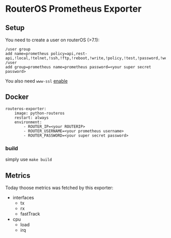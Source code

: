 # RouterOS Prometheus Exporter



## Setup

You need to create a user on routerOS (>7.1):

```
/user group
add name=prometheus policy=api,rest-api,!local,!telnet,!ssh,!ftp,!reboot,!write,!policy,!test,!password,!web,!sniff,!sensitive,!romon,!dude,!tikapp
/user
add group=prometheus name=prometheus password=<your super secret password>
````

You also need `www-ssl` [enable](https://help.mikrotik.com/docs/display/ROS/REST+API)

## Docker

```
routeros-exporter:
    image: python-routeros
    restart: always
    environment:
        - ROUTER_IP=<your ROUTERIP>
        - ROUTER_USERNAME=<your prometheus username>
        - ROUTER_PASSWORD=<your super secret password>
```
### build

simply use `make build`

## Metrics

Today thoose metrics was fetched by this exporter:
* interfaces
  * tx
  * rx
  * fastTrack 
* cpu 
  * load
  * irq
